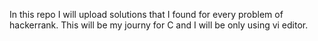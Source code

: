 In this repo I will upload solutions that I found for every problem of hackerrank. This will be my journy for C and I will be only using vi editor.
